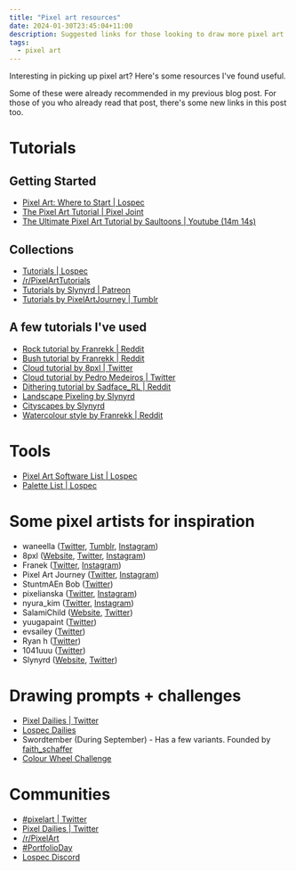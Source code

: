 ```yaml
---
title: "Pixel art resources"
date: 2024-01-30T23:45:04+11:00
description: Suggested links for those looking to draw more pixel art
tags:
  - pixel art
---
```


Interesting in picking up pixel art? Here's some resources I've found useful.

Some of these were already recommended in my previous blog post. For those of you who already read that post, there's some new links in this post too.

# Tutorials
## Getting Started
- [Pixel Art: Where to Start | Lospec](https://lospec.com/articles/pixel-art-where-to-start/)
- [The Pixel Art Tutorial | Pixel Joint](https://pixeljoint.com/forum/forum_posts.asp?TID=11299)
- [The Ultimate Pixel Art Tutorial by Saultoons | Youtube (14m 14s)](https://www.youtube.com/watch?v=lfR7Qj04-UA)

## Collections
- [Tutorials | Lospec](https://lospec.com/pixel-art-tutorials)
- [/r/PixelArtTutorials](https://reddit.com/r/PixelArtTutorials)
- [Tutorials by Slynyrd | Patreon](https://www.patreon.com/collection/101711?view=expanded)
- [Tutorials by PixelArtJourney | Tumblr](https://pixelartjourney.tumblr.com/archive/tagged/tutorial)

## A few tutorials I've used
- [Rock tutorial by Franrekk | Reddit](https://www.reddit.com/r/PixelArt/comments/ipubd3/mini_pixelart_rock_tutorial/)
- [Bush tutorial by Franrekk | Reddit](https://www.reddit.com/r/PixelArt/comments/16z4lt4/pixelart_bush_tutorial/)
- [Cloud tutorial by 8pxl | Twitter](https://twitter.com/16pxl/status/1279858416266051584)
- [Cloud tutorial by Pedro Medeiros | Twitter](https://twitter.com/saint11/status/894948250289139713)
- [Dithering tutorial by Sadface_RL | Reddit](https://old.reddit.com/r/PixelArt/comments/c4krcr/dithering_tutorial_for_beginners/)
- [Landscape Pixeling by Slynyrd](https://www.slynyrd.com/blog/2018/11/16/pixelblog-11-landscape-pixeling)
- [Cityscapes by Slynyrd](https://www.slynyrd.com/blog/2019/2/23/pixelblog-14-cityscapes)
- [Watercolour style by Franrekk | Reddit](https://reddit.com/r/PixelArt/comments/ll0057/people_been_asking_how_to_do_the/)

# Tools
- [Pixel Art Software List | Lospec](https://lospec.com/pixel-art-software-list/)
- [Palette List | Lospec](https://lospec.com/palette-list)

# Some pixel artists for inspiration
- waneella ([Twitter](https://twitter.com/waneella_), [Tumblr](https://waneella.tumblr.com/), [Instagram](https://www.instagram.com/waneella/))
- 8pxl ([Website](https://8pxl.co/), [Twitter](https://twitter.com/16pxl), [Instagram](https://www.instagram.com/8pxl_/))
- Franek ([Twitter](https://twitter.com/Franrekk), [Instagram](https://www.instagram.com/franek_pixelart))
- Pixel Art Journey ([Twitter](https://twitter.com/PixelArtJourney/), [Instagram](https://www.instagram.com/pixelartjj))
- StuntmAEn Bob ([Twitter](https://twitter.com/StuntmAEn_Bob))
- pixelianska ([Twitter](https://twitter.com/pixelianska), [Instagram](https://instagram.com/pixelianska))
- nyura_kim ([Twitter](https://twitter.com/nyura_kim), [Instagram](https://www.instagram.com/nyurakim/))
- SalamiChild ([Website](https://salamichild.wordpress.com/), [Twitter](https://twitter.com/SalamiChild))
- yuugapaint ([Twitter](https://twitter.com/yuugapaint))
- evsailey ([Twitter](https://twitter.com/evsailey))
- Ryan h ([Twitter](https://twitter.com/Myartbytes1))
- 1041uuu ([Twitter](https://twitter.com/1041uuu))
- Slynyrd ([Website](https://www.slynyrd.com/), [Twitter](https://twitter.com/rayslynyrd))

# Drawing prompts + challenges
- [Pixel Dailies | Twitter](https://twitter.com/Pixel_Dailies)
- [Lospec Dailies](https://lospec.com/dailies/)
- Swordtember (During September) - Has a few variants. Founded by [faith_schaffer](https://www.instagram.com/faith_schaffer)
- [Colour Wheel Challenge](https://twitter.com/Ankinluu_/status/1654934099373555712)

# Communities
- [#pixelart | Twitter](https://twitter.com/hashtag/pixelart)
- [Pixel Dailies | Twitter](https://twitter.com/Pixel_Dailies)
- [/r/PixelArt](https://www.reddit.com/r/PixelArt/)
- [#PortfolioDay](https://www.portfolioday.art/)
- [Lospec Discord](https://lospec.com/discord)
